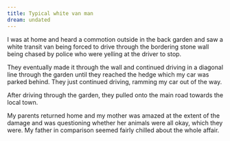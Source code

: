 ```yaml
---
title: Typical white van man
dream: undated
---
```


I was at home and heard a commotion outside in the back garden and saw a white transit van being forced to drive through the bordering stone wall being chased by police who were yelling at the driver to stop.

They eventually made it through the wall and continued driving in a diagonal line through the garden until they reached the hedge which my car was parked behind. They just continued driving, ramming my car out of the way.

After driving through the garden, they pulled onto the main road towards the local town. <!-- BH -->

My parents returned home and my mother was amazed at the extent of the damage and was questioning whether her animals were all okay, which they were. My father in comparison seemed fairly chilled about the whole affair.